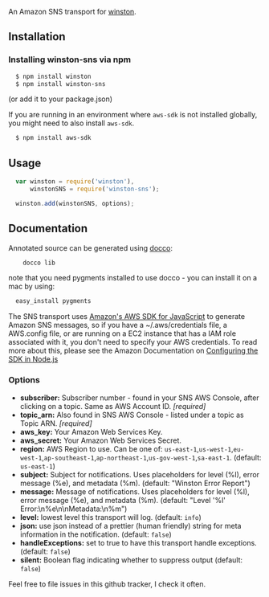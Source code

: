 An Amazon SNS transport for [winston][0].

## Installation

### Installing winston-sns via npm

``` sh
  $ npm install winston
  $ npm install winston-sns
```
(or add it to your package.json)

If you are running in an environment where `aws-sdk` is not installed globally, you might need to also install `aws-sdk`.

``` sh
  $ npm install aws-sdk
```

## Usage
``` js
  var winston = require('winston'),
      winstonSNS = require('winston-sns');

  winston.add(winstonSNS, options);
```

## Documentation

Annotated source can be generated using [docco](https://github.com/jashkenas/docco):
``` sh
	docco lib
```
note that you need pygments installed to use docco - you can install it on a mac by using:
``` sh
  easy_install pygments
```

The SNS transport uses [Amazon's AWS SDK for JavaScript](https://www.npmjs.com/package/aws-sdk) to generate Amazon SNS messages, so if you have a ~/.aws/credentials file, a AWS.config file, or are running on a EC2 instance that has a IAM role associated with it, you don't need to specify your AWS credentials. To read more about this, please see the Amazon Documentation on [Configuring the SDK in Node.js](http://docs.aws.amazon.com/AWSJavaScriptSDK/guide/node-configuring.html)

### Options
* __subscriber:__ Subscriber number - found in your SNS AWS Console, after clicking on a topic. Same as AWS Account ID. *[required]*
* __topic_arn:__ Also found in SNS AWS Console - listed under a topic as Topic ARN. *[required]*
* __aws_key:__ Your Amazon Web Services Key.
* __aws_secret:__ Your Amazon Web Services Secret.
* __region:__ AWS Region to use. Can be one of: `us-east-1`,`us-west-1`,`eu-west-1`,`ap-southeast-1`,`ap-northeast-1`,`us-gov-west-1`,`sa-east-1`. (default: `us-east-1`)
* __subject:__ Subject for notifications. Uses placeholders for level (%l), error message (%e), and metadata (%m). (default: "Winston Error Report")
* __message:__ Message of notifications. Uses placeholders for level (%l), error message (%e), and metadata (%m). (default: "Level '%l' Error:\n%e\n\nMetadata:\n%m")
* __level:__ lowest level this transport will log. (default: `info`)
* __json:__ use json instead of a prettier (human friendly) string for meta information in the notification. (default: `false`)
* __handleExceptions:__ set to true to have this transport handle exceptions. (default: `false`)
* __silent:__ Boolean flag indicating whether to suppress output (default: `false`)


Feel free to file issues in this github tracker, I check it often.

[0]: https://github.com/flatiron/winston
